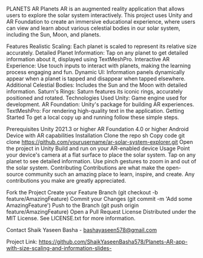 PLANETS AR
Planets AR is an augmented reality application that allows users to explore the solar system interactively. This project uses Unity and AR Foundation to create an immersive educational experience, where users can view and learn about various celestial bodies in our solar system, including the Sun, Moon, and planets.

Features
Realistic Scaling: Each planet is scaled to represent its relative size accurately.
Detailed Planet Information: Tap on any planet to get detailed information about it, displayed using TextMeshPro.
Interactive AR Experience: Use touch inputs to interact with planets, making the learning process engaging and fun.
Dynamic UI: Information panels dynamically appear when a planet is tapped and disappear when tapped elsewhere.
Additional Celestial Bodies: Includes the Sun and the Moon with detailed information.
Saturn's Rings: Saturn features its iconic rings, accurately positioned and rotated.
Technologies Used
Unity: Game engine used for development.
AR Foundation: Unity's package for building AR experiences.
TextMeshPro: For rendering high-quality text in the application.
Getting Started
To get a local copy up and running follow these simple steps.

Prerequisites
Unity 2021.3 or higher
AR Foundation 4.0 or higher
Android Device with AR capabilities
Installation
Clone the repo
sh
Copy code
git clone https://github.com/yourusername/ar-solar-system-explorer.git
Open the project in Unity
Build and run on your AR-enabled device
Usage
Point your device's camera at a flat surface to place the solar system.
Tap on any planet to see detailed information.
Use pinch gestures to zoom in and out of the solar system.
Contributing
Contributions are what make the open-source community such an amazing place to learn, inspire, and create. Any contributions you make are greatly appreciated.

Fork the Project
Create your Feature Branch (git checkout -b feature/AmazingFeature)
Commit your Changes (git commit -m 'Add some AmazingFeature')
Push to the Branch (git push origin feature/AmazingFeature)
Open a Pull Request
License
Distributed under the MIT License. See LICENSE.txt for more information.

Contact
Shaik Yaseen Basha - bashayaseen578@gmail.com

Project Link: https://github.com/ShaikYaseenBasha578/Planets-AR-app-with-size-scaling-and-information-slides-

